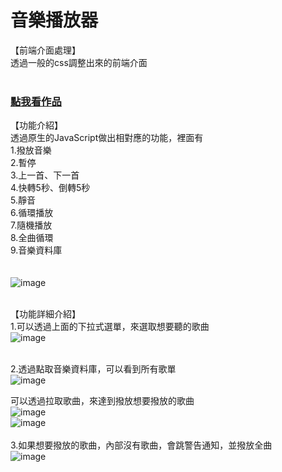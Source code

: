 # 音樂播放器
【前端介面處理】</br>
透過一般的css調整出來的前端介面
</br></br>
### <a href="https://dustinyangtw.github.io/Music/music/music.html">點我看作品</a> 
【功能介紹】</br>
透過原生的JavaScript做出相對應的功能，裡面有</br>
1.撥放音樂</br>
2.暫停</br>
3.上一首、下一首</br>
4.快轉5秒、倒轉5秒</br>
5.靜音</br>
6.循環播放</br>
7.隨機播放</br>
8.全曲循環</br>
9.音樂資料庫</br>
</br></br>
![image](https://user-images.githubusercontent.com/106080221/189477269-eb48506d-6171-400c-aea4-9a4387a96da0.png)
</br>
</br>


【功能詳細介紹】</br>
1.可以透過上面的下拉式選單，來選取想要聽的歌曲</br>
![image](https://user-images.githubusercontent.com/106080221/189476633-d80fcaa7-1e18-4b59-834c-6b73987f9ef6.png)
</br></br>

2.透過點取音樂資料庫，可以看到所有歌單</br>
![image](https://user-images.githubusercontent.com/106080221/189476948-7e6fd1f4-49c8-4f9f-9f05-64c0a82e81bd.png)</br>

可以透過拉取歌曲，來達到撥放想要撥放的歌曲</br>
![image](https://user-images.githubusercontent.com/106080221/189477015-fc15d2f5-1263-4d7c-b724-63e37bf188f4.png)</br>
![image](https://user-images.githubusercontent.com/106080221/189477201-66e85b12-c62d-4236-8c83-73e9ddb928a4.png)
</br></br>
3.如果想要撥放的歌曲，內部沒有歌曲，會跳警告通知，並撥放全曲</br>
![image](https://user-images.githubusercontent.com/106080221/189477056-5414ddd5-db71-471b-8c96-bbbb7597e9cf.png)


